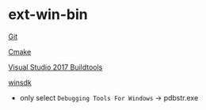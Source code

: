 # ext-win-bin

[Git](https://github.com/git-for-windows/git/releases/download/v2.50.1.windows.1/Git-2.50.1-64-bit.exe)

[Cmake](https://github.com/Kitware/CMake/releases/download/v4.1.0-rc3/cmake-4.1.0-rc3-windows-x86_64.zip)

[Visual Studio 2017 Buildtools](https://aka.ms/vs/15/release/vs_community.exe)

[winsdk](https://download.microsoft.com/download/696beb13-858a-4361-bd85-196f22394c93/KIT_BUNDLE_WINDOWSSDK_MEDIACREATION/winsdksetup.exe)
- only select `Debugging Tools For Windows` -> pdbstr.exe
